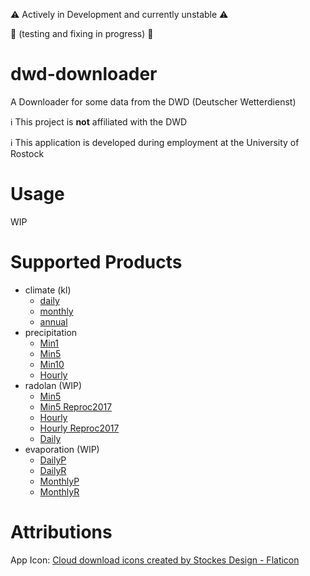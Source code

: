 :warning: Actively in Development and currently unstable :warning:

:construction: (testing and fixing in progress) :construction:

# dwd-downloader

A Downloader for some data from the DWD (Deutscher Wetterdienst)

:information_source: This project is **not** affiliated with the DWD

:information_source: This application is developed during employment at the University of Rostock

# Usage

WIP

# Supported Products
- climate (kl)
    - [daily](https://opendata.dwd.de/climate_environment/CDC/observations_germany/climate/daily/kl/)
    - [monthly](https://opendata.dwd.de/climate_environment/CDC/observations_germany/climate/monthly/)
    - [annual](https://opendata.dwd.de/climate_environment/CDC/observations_germany/climate/annual/)
- precipitation
    - [Min1]()
    - [Min5]()
    - [Min10]()
    - [Hourly]()
- radolan (WIP)
    - [Min5]()
    - [Min5 Reproc2017]()
    - [Hourly]()
    - [Hourly Reproc2017]()
    - [Daily]()
- evaporation (WIP)
    - [DailyP]()
    - [DailyR]()
    - [MonthlyP]()
    - [MonthlyR]()

# Attributions

App Icon: [Cloud download icons created by Stockes Design - Flaticon](https://www.flaticon.com/free-icons/cloud-download)